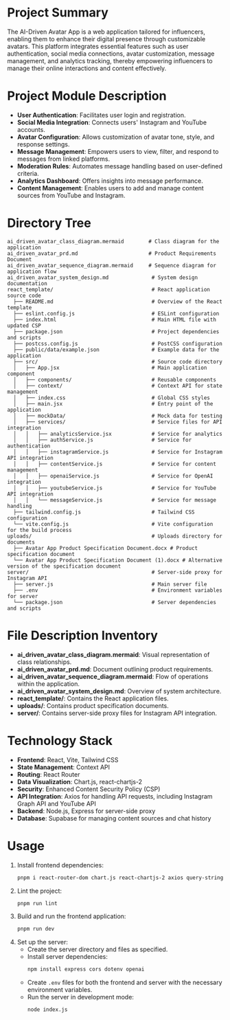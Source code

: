 # Project Summary
The AI-Driven Avatar App is a web application tailored for influencers, enabling them to enhance their digital presence through customizable avatars. This platform integrates essential features such as user authentication, social media connections, avatar customization, message management, and analytics tracking, thereby empowering influencers to manage their online interactions and content effectively.

# Project Module Description
- **User Authentication**: Facilitates user login and registration.
- **Social Media Integration**: Connects users' Instagram and YouTube accounts.
- **Avatar Configuration**: Allows customization of avatar tone, style, and response settings.
- **Message Management**: Empowers users to view, filter, and respond to messages from linked platforms.
- **Moderation Rules**: Automates message handling based on user-defined criteria.
- **Analytics Dashboard**: Offers insights into message performance.
- **Content Management**: Enables users to add and manage content sources from YouTube and Instagram.

# Directory Tree
```
ai_driven_avatar_class_diagram.mermaid        # Class diagram for the application
ai_driven_avatar_prd.md                       # Product Requirements Document
ai_driven_avatar_sequence_diagram.mermaid     # Sequence diagram for application flow
ai_driven_avatar_system_design.md              # System design documentation
react_template/                                # React application source code
  ├── README.md                                # Overview of the React template
  ├── eslint.config.js                         # ESLint configuration
  ├── index.html                               # Main HTML file with updated CSP
  ├── package.json                             # Project dependencies and scripts
  ├── postcss.config.js                        # PostCSS configuration
  ├── public/data/example.json                 # Example data for the application
  ├── src/                                     # Source code directory
  │   ├── App.jsx                              # Main application component
  │   ├── components/                          # Reusable components
  │   ├── context/                             # Context API for state management
  │   ├── index.css                            # Global CSS styles
  │   ├── main.jsx                             # Entry point of the application
  │   ├── mockData/                            # Mock data for testing
  │   ├── services/                            # Service files for API integration
  │   │   ├── analyticsService.jsx             # Service for analytics
  │   │   ├── authService.js                   # Service for authentication
  │   │   ├── instagramService.js              # Service for Instagram API integration
  │   │   ├── contentService.js                # Service for content management
  │   │   ├── openaiService.js                 # Service for OpenAI integration
  │   │   ├── youtubeService.js                # Service for YouTube API integration
  │   │   └── messageService.js                # Service for message handling
  ├── tailwind.config.js                       # Tailwind CSS configuration
  └── vite.config.js                           # Vite configuration for the build process
uploads/                                       # Uploads directory for documents
  ├── Avatar App Product Specification Document.docx # Product specification document
  └── Avatar App Product Specification Document (1).docx # Alternative version of the specification document
server/                                        # Server-side proxy for Instagram API
  ├── server.js                                # Main server file
  ├── .env                                     # Environment variables for server
  └── package.json                             # Server dependencies and scripts
```

# File Description Inventory
- **ai_driven_avatar_class_diagram.mermaid**: Visual representation of class relationships.
- **ai_driven_avatar_prd.md**: Document outlining product requirements.
- **ai_driven_avatar_sequence_diagram.mermaid**: Flow of operations within the application.
- **ai_driven_avatar_system_design.md**: Overview of system architecture.
- **react_template/**: Contains the React application files.
- **uploads/**: Contains product specification documents.
- **server/**: Contains server-side proxy files for Instagram API integration.

# Technology Stack
- **Frontend**: React, Vite, Tailwind CSS
- **State Management**: Context API
- **Routing**: React Router
- **Data Visualization**: Chart.js, react-chartjs-2
- **Security**: Enhanced Content Security Policy (CSP)
- **API Integration**: Axios for handling API requests, including Instagram Graph API and YouTube API
- **Backend**: Node.js, Express for server-side proxy
- **Database**: Supabase for managing content sources and chat history

# Usage
1. Install frontend dependencies:
   ```bash
   pnpm i react-router-dom chart.js react-chartjs-2 axios query-string @supabase/supabase-js openai
   ```
2. Lint the project:
   ```bash
   pnpm run lint
   ```
3. Build and run the frontend application:
   ```bash
   pnpm run dev
   ```
4. Set up the server:
   - Create the server directory and files as specified.
   - Install server dependencies:
     ```bash
     npm install express cors dotenv openai
     ```
   - Create `.env` files for both the frontend and server with the necessary environment variables.
   - Run the server in development mode:
     ```bash
     node index.js
     ```
